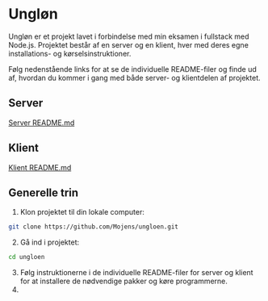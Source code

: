 # Ungløn

Ungløn er et projekt lavet i forbindelse med min eksamen i fullstack med Node.js. Projektet består af en server og en klient, hver med deres egne installations- og kørselsinstruktioner.

Følg nedenstående links for at se de individuelle README-filer og finde ud af, hvordan du kommer i gang med både server- og klientdelen af projektet.

## Server

[Server README.md](./server/README.md)

## Klient

[Klient README.md](./client/README.md)

## Generelle trin

1. Klon projektet til din lokale computer:

```bash
git clone https://github.com/Mojens/ungloen.git
```
2. Gå ind i projektet:
   
```bash
cd ungloen
```
3. Følg instruktionerne i de individuelle README-filer for server og klient for at installere de nødvendige pakker og køre programmerne.
4. 
